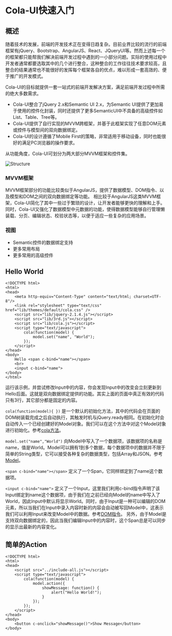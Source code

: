 # Cola-UI快速入门

## 概述
随着技术的发展，前端的开发技术正在变得日趋复杂。目前业界比较的流行的前端框架有jQuery、Bootstrap、AngularJS、React、JQueryUI等。然而上述每一个的框架都只能帮我们解决前端开发过程中遇到的一小部分问题。实际的使用过程中开发者通常都要选取其中的几个进行整合，这种整合的工作往往技术要求较高，且整合的结果通常也不能很好的发挥每个框架各自的优点，难以形成一套高效的、便于推广的开发模式。

Cola-UI的目标就提供一套一站式的前端开发解决方案，满足前端开发过程中所需的绝大多数需求。

* Cola-UI整合了jQuery 2.x和Semantic UI 2.x，为Semantic UI提供了更加易于使用的控件化封装，同时还提供了更多SemanticUI中不具备的高级控件如List、Table、Tree等。
* Cola-UI提供了自行实现的MVVM跨框架，并基于此框架实现了任意DOM元素或控件与模型间的双向数据绑定。
* Cola-UI的设计遵循了Mobile First的策略，非常适用于移动设备，同时也能很好的满足PC浏览器的操作要求。

从功能角度，Cola-UI可划分为两大部分MVVM框架和控件集。

![Structure](/images/docs/structure.png)

### MVVM框架
MVVM框架部分的功能比较类似于AngularJS，提供了数据模型、DOM指令、以及模型和DOM之间的双向数据绑定等功能。
相比较于AngularJS这类MVVM框架，Cola-UI简化了其中一些过于繁琐的设计，让开发者能够更快的理解和上手。同时，Cola-UI又强化了数据模型中元数据的功能，使得数据模型能够自行管理懒装载、分页、编辑状态、校验状态等，以便于适应一些复杂的应用场景。

### 视图
* Semantic控件的数据绑定支持
* 更多常用布局
* 更多常用的高级控件

## Hello World
```
<!DOCTYPE html>
<html>
<head>
	<meta http-equiv="Content-Type" content="text/html; charset=UTF-8"/>
	<link rel="stylesheet" type="text/css" href="lib/themes/default/cola.css" />
	<script src="lib/jquery-2.1.4.js"></script>
	<script src="lib/3rd.js"></script>
	<script src="lib/cola.js"></script>
	<script type="text/javascript">
		cola(function(model) {
			model.set("name", "World");
		});
	</script>
</head>
<body>
	Hello <span c-bind="name"></span>
	<br>
	<input c-bind="name">
</body>
</html>
```
运行该示例，并尝试修改Input中的内容，你会发现Input中的改变会立刻更新到Hello后面。这就是双向数据绑定提供的功能。其实上面的页面中真正有效的代码只有3行，其它部分都是固定的内容。

`cola(function(model){ })` 是一个默认的初始化方法，其中的代码会在页面的DOM树装载完成之后自动执行，其触发时机与jQuery.ready相同。在初始化时会自动传入一个已经创建好的Model对象。我们可以在这个方法中对这个Model对象进行初始化。参考[cola方法](/)。

`model.set("name","World")` 向Model中写入了一个数据项，该数据项的名称是name，值是World。Model可以拥有1到多个数据，每个数据项中的数据并不限于简单的String类型，它可以接受各种复杂的数据类型，包括Array和JSON。参考[Model](/)。

`<span c-bind="name"></span>` 定义了一个Span，它同样绑定到了name这个数据项。

`<input c-bind="name">` 定义了一个Input，这里我们利用c-bind指令声明了该Input绑定到name这个数据项，由于我们在之前已经向Model的name中写入了World，因此Input中默认将显示World。同时，由于Input是一种可以编辑的DOM元素，所以当我们在Input中录入内容时新的内容会自动被写回Model中，这表示我们可以利用Input来改变Model中的数据。参考[DOM指令](/)。
另外，由于Model是支持双向数据绑定的，因此当我们编辑Input中的内容时，这个Span总是可以同步的显示出最新的内容变化。

## 简单的Action
```
<!DOCTYPE html>
<html>
<head>
	<script src="../include-all.js"></script>
	<script type="text/javascript">
		cola(function(model) {
			model.action({
				showMessage: function() {
					alert("Hello World!");
				}
			});
		});
	</script>
</head>
<body>
	<button c-onclick="showMessage()">Show Message</button>
</body>
```
